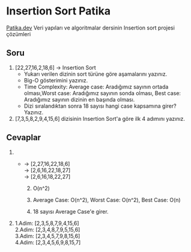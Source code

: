 # Insertion Sort Patika
[Patika.dev](https://www.patika.dev/tr) Veri yapıları ve algoritmalar dersinin Insertion sort projesi çözümleri

## Soru
1. [22,27,16,2,18,6] -> Insertion Sort
   * Yukarı verilen dizinin sort türüne göre aşamalarını yazınız.
   * Big-O gösterimini yazınız.
   * Time Complexity: Average case: Aradığımız sayının ortada olması,Worst case: Aradığımız sayının sonda olması, Best case: Aradığımız sayının dizinin en başında olması.
   * Dizi sıralandıktan sonra 18 sayısı hangi case kapsamına girer? Yazınız.
2. [7,3,5,8,2,9,4,15,6] dizisinin Insertion Sort'a göre ilk 4 adımını yazınız.

## Cevaplar
1. * -> [2,27,16,22,18,6]\
        -> [2,6,16,22,18,27]\
        -> [2,6,16,18,22,27]

        2. O(n^2) 

        3. Average Case: O(n^2), Worst Case: O(n^2), Best Case: O(n)
        4. 18 sayısı Average Case'e girer.
2. 1.Adim: [2,3,5,8,7,9,4,15,6]\
    2.Adim: [2,3,4,8,7,9,5,15,6]\
    3.Adim: [2,3,4,5,7,9,8,15,6]\
    4.Adim: [2,3,4,5,6,9,8,15,7]

